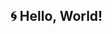 ## 🌀 Hello, World! 

<!--
my name is Mar, current software engineer student over here navigating through life !

a little bit about me:
- 🌈 i’m currently learning web development, working through my coding skills and i'm really motivated to grow <3
- 🌛 my contact is @maarianafonseca 
- 🌌 my pronouns are she/her
-->
